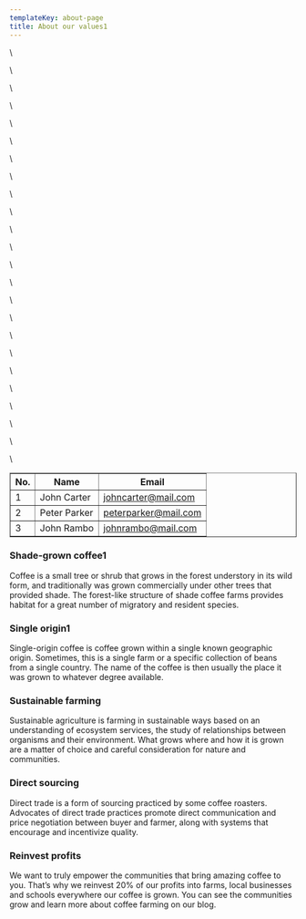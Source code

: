 ```yaml
---
templateKey: about-page
title: About our values1
---
```

<table border="1">

\    <thead>

\    <tr>

\    <th>No.</th>

\    <th>Name</th>

\    <th>Email</th>

\    </tr>

\    </thead>

\    <tbody>

\    <tr>

\    <td>1</td>

\    <td>John Carter</td>

\    <td>johncarter@mail.com</td>

\    </tr>

\    <tr>

\    <td>2</td>

\    <td>Peter Parker</td>

\    <td>peterparker@mail.com</td>

\    </tr>

\    <tr>

\    <td>3</td>

\    <td>John Rambo</td>

\    <td>johnrambo@mail.com</td>

\    </tr>

\    </tbody>

</table>

### Shade-grown coffee1

Coffee is a small tree or shrub that grows in the forest understory in its wild form, and traditionally was grown commercially under other trees that provided shade. The forest-like structure of shade coffee farms provides habitat for a great number of migratory and resident species.

### Single origin1

Single-origin coffee is coffee grown within a single known geographic origin. Sometimes, this is a single farm or a specific collection of beans from a single country. The name of the coffee is then usually the place it was grown to whatever degree available.

### Sustainable farming

Sustainable agriculture is farming in sustainable ways based on an understanding of ecosystem services, the study of relationships between organisms and their environment. What grows where and how it is grown are a matter of choice and careful consideration for nature and communities.

### Direct sourcing

Direct trade is a form of sourcing practiced by some coffee roasters. Advocates of direct trade practices promote direct communication and price negotiation between buyer and farmer, along with systems that encourage and incentivize quality.

### Reinvest profits

We want to truly empower the communities that bring amazing coffee to you. That’s why we reinvest 20% of our profits into farms, local businesses and schools everywhere our coffee is grown. You can see the communities grow and learn more about coffee farming on our blog.
